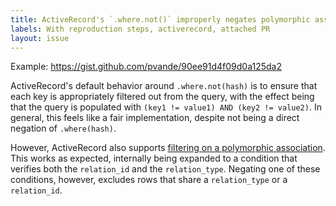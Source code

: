 ```yaml
---
title: ActiveRecord's `.where.not()` improperly negates polymorphic associations
labels: With reproduction steps, activerecord, attached PR
layout: issue
---
```


Example: https://gist.github.com/pvande/90ee91d4f09d0a125da2

ActiveRecord's default behavior around `.where.not(hash)` is to ensure that each key is appropriately filtered out from the query, with the effect being that the query is populated with `(key1 != value1) AND (key2 != value2)`.  In general, this feels like a fair implementation, despite not being a direct negation of `.where(hash)`.

However, ActiveRecord also supports [filtering on a polymorphic association](http://guides.rubyonrails.org/active_record_querying.html#equality-conditions).  This works as expected, internally being expanded to a condition that verifies both the `relation_id` and the `relation_type`.  Negating one of these conditions, however, excludes rows that share a `relation_type` or a `relation_id`.

